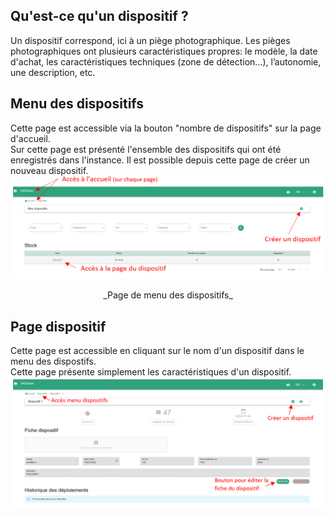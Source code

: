 ## Qu'est-ce qu'un dispositif ?

Un dispositif correspond, ici à un piège photographique. Les pièges photographiques ont plusieurs caractéristiques propres: le modèle, la date d'achat, les caractéristiques techniques (zone de détection...), l’autonomie, une description, etc.

## Menu des dispositifs

Cette page est accessible via la bouton "nombre de dispositifs" sur la page d'accueil.<br>
Sur cette page est présenté l'ensemble des dispositifs qui ont été enregistrés dans l'instance. Il est possible depuis cette page de créer un nouveau dispositif.
![devices](../assets/devices.png)

<center>_Page de menu des dispositifs_</center>

## Page dispositif

Cette page est accessible en cliquant sur le nom d'un dispositif dans le menu des dispostifs. <br>
Cette page présente simplement les caractéristiques d'un dispositif.
![device](../assets/device_page.png)
